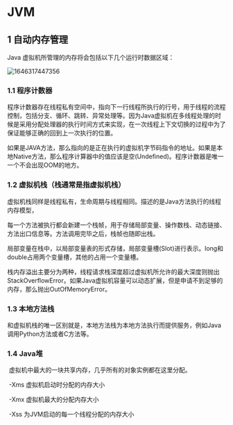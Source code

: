 # JVM

## 1 自动内存管理

Java 虚拟机所管理的内存将会包括以下几个运行时数据区域：

![1646317447356](D:\git\Java_Resource\1646317447356.png)

### 1.1 程序计数器

​		程序计数器存在线程私有空间中，指向下一行线程所执行的行号，用于线程的流程控制，包括分支、循环、跳转、异常处理等。因为Java虚拟机在多线程处理的时候是采用分配处理器的执行时间方式来实现，在一次线程上下文切换的过程中为了保证能够正确的回到上一次执行的位置。

​		如果是JAVA方法，那么指向的是正在执行的虚拟机字节码指令的地址。如果是本地Native方法，那么程序计算器中的值应该是空(Undefined)。程序计数器是唯一一个不会出现OOM的地方。

### 1.2 虚拟机栈（栈通常是指虚拟机栈）

​		虚拟机栈同样是线程私有，生命周期与线程相同。描述的是Java方法执行的线程内存模型，

每一个方法被执行都会新建一个栈帧，用于存储局部变量、操作数栈、动态链接、方法出口信息等。方法调用完毕之后，栈帧也随即出栈。

​		局部变量在栈中，以局部变量表的形式存储，局部变量槽(Slot)进行表示。long和double占用两个变量槽，其他的占用一个变量槽。

​		栈内存溢出主要分为两种，线程请求栈深度超过虚拟机所允许的最大深度则抛出StackOverflowError。如果Java虚拟机容量可以动态扩展，但是申请不到足够的内存，那么抛出OutOfMemoryError。

### 1.3 本地方法栈

​		和虚拟机栈的唯一区别就是，本地方法栈为本地方法执行而提供服务，例如Java调用Python方法或者C方法等。

### 1.4 Java堆

​		虚拟机中最大的一块共享内存，几乎所有的对象实例都在这里分配。

​		-Xms 虚拟机启动时分配的内存大小

​		-Xmx 虚拟机最大的分配内存大小

​		-Xss 为JVM启动的每一个线程分配的内存大小